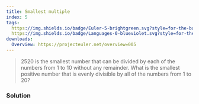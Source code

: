 ```yaml
---
title: Smallest multiple
index: 5
tags:
  https://img.shields.io/badge/Euler-5-brightgreen.svg?style=for-the-badge: https://projecteuler.net/problem=5
  https://img.shields.io/badge/Languages-0-blueviolet.svg?style=for-the-badge:
downloads:
  Overview: https://projecteuler.net/overview=005
---
```


> $2520$ is the smallest number that can be divided by each of the numbers from
> $1$ to $10$ without any remainder. What is the smallest positive number that
> is evenly divisible by all of the numbers from $1$ to $20$?


### Solution


